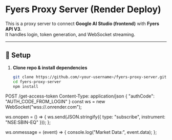 # Fyers Proxy Server (Render Deploy)

This is a proxy server to connect **Google AI Studio (frontend)** with **Fyers API V3**.  
It handles login, token generation, and WebSocket streaming.

---

## 🔧 Setup

1. **Clone repo & install dependencies**
   ```bash
   git clone https://github.com/<your-username>/fyers-proxy-server.git
   cd fyers-proxy-server
   npm install
POST /get-access-token
Content-Type: application/json
{
  "authCode": "AUTH_CODE_FROM_LOGIN"
}
const ws = new WebSocket("wss://<your-render-app>.onrender.com");

ws.onopen = () => {
  ws.send(JSON.stringify({ type: "subscribe", instrument: "NSE:SBIN-EQ" }));
};

ws.onmessage = (event) => {
  console.log("Market Data:", event.data);
};


